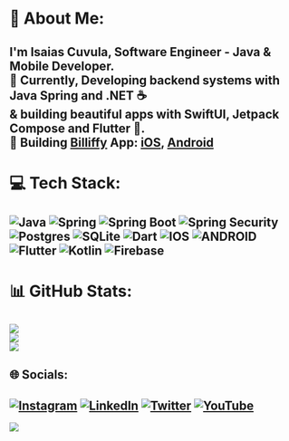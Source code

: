 # 💫 About Me:
I'm Isaias Cuvula, Software Engineer - Java & Mobile Developer.<br>🌱 Currently, Developing backend systems with Java Spring and .NET ☕ <br>& building beautiful apps with SwiftUI, Jetpack Compose and Flutter 💙.<br>🔭 Building [Billiffy](https://billiffy.com/) App: [iOS](https://apps.apple.com/app/billiffy/id1638395030), [Android](https://play.google.com/store/apps/details?id=com.bersyte.billify)<be> 
---
# 💻 Tech Stack:
![Java](https://img.shields.io/badge/java-%23ED8B00.svg?style=plastic&logo=java&logoColor=white)
![Spring](https://img.shields.io/badge/spring-%236DB33F.svg?style=plastic&logo=spring&logoColor=white)
![Spring Boot](https://img.shields.io/badge/springboot-%236DB33F.svg?style=plastic&logo=spring-boot)
![Spring Security](https://img.shields.io/badge/spring%20security-%236DB33F.svg?style=plastic&logo=spring-security&logoColor=white)
![Postgres](https://img.shields.io/badge/postgres-%23336791.svg?style=plastic&logo=postgresql&logoColor=white)
![SQLite](https://img.shields.io/badge/sqlite-%2307405e.svg?style=plastic&logo=sqlite&logoColor=white) 
![Dart](https://img.shields.io/badge/dart-%230175C2.svg?style=plastic&logo=dart&logoColor=white) 
![IOS](https://img.shields.io/badge/IOS-%2320232a.svg?style=plastic&logo=apple&logoColor=white) 
![ANDROID](https://img.shields.io/badge/android-%2320232a.svg?style=plastic&logo=android&logoColor=%a4c639) 
![Flutter](https://img.shields.io/badge/Flutter-%2302569B.svg?style=plastic&logo=Flutter&logoColor=white) 
![Kotlin](https://img.shields.io/badge/kotlin-%230095D5.svg?style=plastic&logo=kotlin&logoColor=white)
![Firebase](https://img.shields.io/badge/firebase-%23039BE5.svg?style=plastic&logo=firebase) 
---
# 📊 GitHub Stats:
![](https://github-readme-stats.vercel.app/api?username=IsaiasCuvula&theme=algolia&hide_border=false&include_all_commits=false&count_private=true)<br/>
![](https://github-readme-streak-stats.herokuapp.com/?user=IsaiasCuvula&theme=algolia&hide_border=false)<br/>
![](https://github-readme-stats.vercel.app/api/top-langs/?username=IsaiasCuvula&theme=algolia&hide_border=false&include_all_commits=false&count_private=true&layout=compact)
---
## 🌐 Socials:
[![Instagram](https://img.shields.io/badge/Instagram-%23E4405F.svg?logo=Instagram&logoColor=white)](https://instagram.com/isaias_cuvula) [![LinkedIn](https://img.shields.io/badge/LinkedIn-%230077B5.svg?logo=linkedin&logoColor=white)](https://linkedin.com/in/isaias-cuvula) [![Twitter](https://img.shields.io/badge/Twitter-%231DA1F2.svg?logo=Twitter&logoColor=white)](https://twitter.com/ICuvula) [![YouTube](https://img.shields.io/badge/YouTube-%23FF0000.svg?logo=YouTube&logoColor=white)](https://studio.youtube.com/channel/UChCgMnyGKOgEGDvubbjjr6A) 
---
[![](https://visitcount.itsvg.in/api?id=IsaiasCuvula&icon=0&color=2)](https://visitcount.itsvg.in)

 
